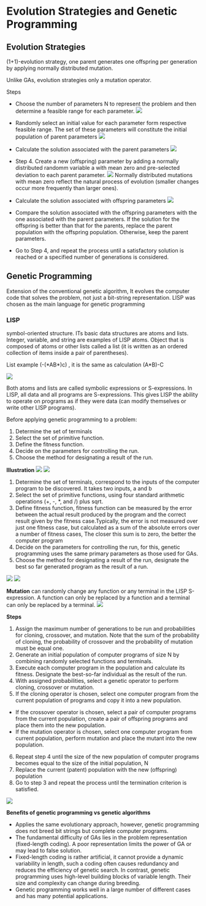 # Evolution Strategies and Genetic Programming
## Evolution Strategies
(1+1)-evolution strategy, one parent generates one offspring per generation by applying normally distributed mutation.

Unlike GAs, evolution strategies only a mutation operator.

Steps
- Choose the number of parameters N to represent the problem and then determine a feasible range for each parameter.
![](attachments/Pasted%20image%2020211010171110.png)

- Randomly select an initial value for each parameter form respective feasible range. The set of these parameters will constitute the initial population of parent parameters
![](attachments/Pasted%20image%2020211010171208.png)

- Calculate the solution associated with the parent parameters
![](attachments/Pasted%20image%2020211010171235.png)

- Step 4. Create a new (offspring) parameter by adding a normally distributed randomm variable a with mean zero and pre-selected deviation to each parent parameter.
![](attachments/Pasted%20image%2020211010171952.png)
Normally distributed mutations with mean zero reflect the natural process of evolution (smaller changes occur more frequently than larger ones).

- Calculate the solution associated with offspring parameters
![](attachments/Pasted%20image%2020211010172119.png)

- Compare the solution associated with the offspring parameters with the one associated with the parent parameters. If the solution for the offspring is better than that for the parents, replace the parent population with the offspring population. Otherwise, keep the parent parameters.

- Go to Step 4, and repeat the process until a satisfactory solution is reached or a specified number of generations is considered.

## Genetic Programming
Extension of the conventional genetic algorithm, It evolves the computer code that solves the problem, not just a bit-string representation. 
LISP was chosen as the main language for genetic programming

### LISP
symbol-oriented structure. ITs basic data structures are atoms and lists. Integer, variable, and string are examples of LISP atoms. Object that is composed of atoms or other lists called a list (it is written as an ordered collection of items inside a pair of parentheses).

List example
(-(\*AB\*)c) , it is the same as calculation (A\*B)-C

![](attachments/Pasted%20image%2020211010230823.png)

Both atoms and lists are called symbolic expressions or S-expressions. In LISP, all data and all programs are S-expressions. This gives LISP the ability to operate on programs as if they were data (can modify themselves or write other LISP programs).

Before applying genetic programming to a problem:
1. Determine the set of terminals
2. Select the set of primitive function.
3. Define the fitness function.
4. Decide on the parameters for controlling the run.
5. Choose the method for designating a result of the run.

**Illustration**
![](attachments/Pasted%20image%2020211010231049.png)
![](attachments/Pasted%20image%2020211010231134.png)

1. Determine the set of terminals, correspond to the inputs of the computer program to be discovered. It takes two inputs, a and b
2. Select the set of primitive functions, using four standard arithmetic operations (+, -, \*, and /) plus sqrt.
3. Define fitness function, fitness function can be measured by the error between the actual result produced by the program and the correct result given by the fitness case.Typically, the error is not measured over just one fitness case, but calculated as a sum of the absolute errors over a number of fitness cases, The closer this sum is to zero, the better the computer program
4. Decide on the parameters for controlling the run, for this, genetic programming uses the same primary parameters as those used for GAs.
5. Choose the method for designating a result of the run, designate the best so far generated program as the result of a run.

![](attachments/Pasted%20image%2020211010231944.png)
![](attachments/Pasted%20image%2020211010231959.png)

**Mutation** can randomly change any function or any terminal in the LISP S-expression. A function can only be replaced by a function and a terminal can only be replaced by a terminal.
![](attachments/Pasted%20image%2020211010232206.png)

**Steps**
1. Assign the maximum number of generations to be run and probabilities for cloning, crossover, and mutation. Note that the sum of the probability of cloning, the probability of crossover and the probability of mutation must be equal one.
2. Generate an initial population of computer programs of size N by combining randomly selected functions and terminals.
3. Execute each computer program in the population and calculate its fitness. Designate the best-so-far individual as the result of the run.
4. With assigned probabilities, select a genetic operator to perform cloning, crossover or mutation.
5. If the cloning operator is chosen, select one computer program from the current population of programs and copy it into a new population.
  - If the crossover operator is chosen, select a pair of computer programs from the current population, create a pair of offspring programs and place them into the new population.
  - If the mutation operator is chosen, select one computer program from current population, perform mutation and place the mutant into the new population.
6. Repeat step 4 until the size of the new population of computer programs becomes equal to the size of the initial population, N
7. Replace the current (patent) population with the new (offspring) population
8. Go to step 3 and repeat the process until the termination criterion is satisfied.

![](attachments/Pasted%20image%2020211011063933.png)

**Benefits of genetic programming vs genetic algorithms**
- Applies the same evolutionary approach, however, genetic programming does not breed bit strings but complete computer programs.
- The fundamental difficulty of GAs lies in the problem representation (fixed-length coding). A poor representation limits the power of GA or may lead to false solution.
- Fixed-length coding is rather artificial, it cannot provide a dynamic variability in length, such a coding often causes redundancy and reduces the efficiency of genetic search. In contrast, genetic programming uses high-level building blocks of variable length. Their size and complexity can change during breeding.
- Genetic programming works well in a large number of different cases and has many potential applications.


